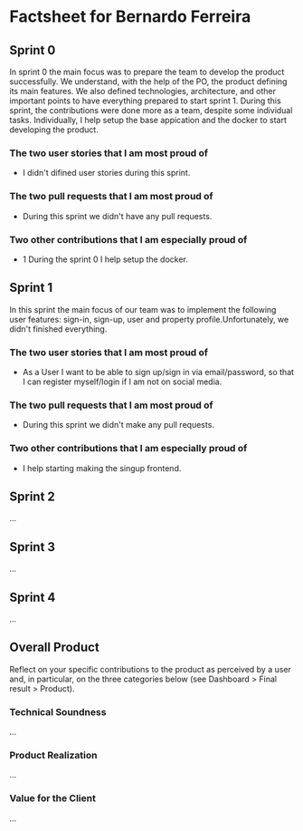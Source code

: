 # Factsheet for Bernardo Ferreira

## Sprint 0

In sprint 0 the main focus was to prepare the team to develop the product successfully. We understand, with the help of the PO, the product defining its main features. We also defined technologies, architecture, and other important points to have everything prepared to start sprint 1. During this sprint, the contributions were done more as a team, despite some individual tasks. 
Individually, I help setup the base appication and the docker to start developing the product.


### The two user stories that I am most proud of

 * I didn't difined user stories during this sprint.


### The two pull requests that I am most proud of

 * During this sprint we didn't have any pull requests.

### Two other contributions that I am especially proud of

 * 1 During the sprint 0 I help setup the docker.

## Sprint 1

In this sprint the main focus of our team was to implement the following user features: sign-in, sign-up, user and property profile.Unfortunately, we didn't finished everything. 

### The two user stories that I am most proud of

 * As a User I want to be able to sign up/sign in via email/password, so that I can register myself/login if I am not on social media.

### The two pull requests that I am most proud of

 * During this sprint we didn't make any pull requests.

### Two other contributions that I am especially proud of

 * I help starting making the singup frontend.
   

## Sprint 2

...


## Sprint 3

...


## Sprint 4

...


## Overall Product

Reflect on your specific contributions to the product as perceived by a user and, in particular, on the three categories below (see Dashboard > Final result > Product).


### Technical Soundness

...


### Product Realization

...


### Value for the Client

...